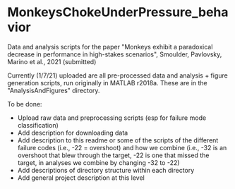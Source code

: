 # MonkeysChokeUnderPressure_behavior
Data and analysis scripts for the paper "Monkeys exhibit a paradoxical decrease in performance in high-stakes scenarios", Smoulder, Pavlovsky, Marino et al., 2021 (submitted)

Currently (1/7/21) uploaded are all pre-processed data and analysis + figure generation scripts, run originally in MATLAB r2018a. These are in the "AnalysisAndFigures" directory. 

To be done:
- Upload raw data and preprocessing scripts (esp for failure mode classification)
- Add description for downloading data
- Add description to this readme or some of the scripts of the different failure codes (i.e., -22 = overshoot) and how we combine (i.e., -32 is an overshoot that blew through the target, -22 is one that missed the target, in analyses we combine by changing -32 to -22)
- Add descriptions of directory structure within each directory
- Add general project description at this level
